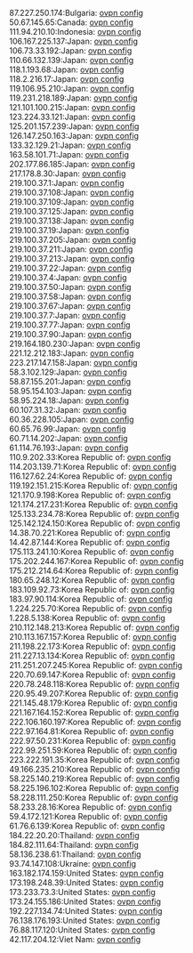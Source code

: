 87.227.250.174:Bulgaria: [ovpn config](vpn/87_227_250_174.ovpn)  
50.67.145.65:Canada: [ovpn config](vpn/50_67_145_65.ovpn)  
111.94.210.10:Indonesia: [ovpn config](vpn/111_94_210_10.ovpn)  
106.167.225.137:Japan: [ovpn config](vpn/106_167_225_137.ovpn)  
106.73.33.192:Japan: [ovpn config](vpn/106_73_33_192.ovpn)  
110.66.132.139:Japan: [ovpn config](vpn/110_66_132_139.ovpn)  
118.1.193.68:Japan: [ovpn config](vpn/118_1_193_68.ovpn)  
118.2.216.17:Japan: [ovpn config](vpn/118_2_216_17.ovpn)  
119.106.95.210:Japan: [ovpn config](vpn/119_106_95_210.ovpn)  
119.231.218.189:Japan: [ovpn config](vpn/119_231_218_189.ovpn)  
121.101.100.215:Japan: [ovpn config](vpn/121_101_100_215.ovpn)  
123.224.33.121:Japan: [ovpn config](vpn/123_224_33_121.ovpn)  
125.201.157.239:Japan: [ovpn config](vpn/125_201_157_239.ovpn)  
126.147.250.163:Japan: [ovpn config](vpn/126_147_250_163.ovpn)  
133.32.129.21:Japan: [ovpn config](vpn/133_32_129_21.ovpn)  
163.58.101.71:Japan: [ovpn config](vpn/163_58_101_71.ovpn)  
202.177.86.185:Japan: [ovpn config](vpn/202_177_86_185.ovpn)  
217.178.8.30:Japan: [ovpn config](vpn/217_178_8_30.ovpn)  
219.100.37.1:Japan: [ovpn config](vpn/219_100_37_1.ovpn)  
219.100.37.108:Japan: [ovpn config](vpn/219_100_37_108.ovpn)  
219.100.37.109:Japan: [ovpn config](vpn/219_100_37_109.ovpn)  
219.100.37.125:Japan: [ovpn config](vpn/219_100_37_125.ovpn)  
219.100.37.138:Japan: [ovpn config](vpn/219_100_37_138.ovpn)  
219.100.37.19:Japan: [ovpn config](vpn/219_100_37_19.ovpn)  
219.100.37.205:Japan: [ovpn config](vpn/219_100_37_205.ovpn)  
219.100.37.211:Japan: [ovpn config](vpn/219_100_37_211.ovpn)  
219.100.37.213:Japan: [ovpn config](vpn/219_100_37_213.ovpn)  
219.100.37.22:Japan: [ovpn config](vpn/219_100_37_22.ovpn)  
219.100.37.4:Japan: [ovpn config](vpn/219_100_37_4.ovpn)  
219.100.37.50:Japan: [ovpn config](vpn/219_100_37_50.ovpn)  
219.100.37.58:Japan: [ovpn config](vpn/219_100_37_58.ovpn)  
219.100.37.67:Japan: [ovpn config](vpn/219_100_37_67.ovpn)  
219.100.37.7:Japan: [ovpn config](vpn/219_100_37_7.ovpn)  
219.100.37.77:Japan: [ovpn config](vpn/219_100_37_77.ovpn)  
219.100.37.90:Japan: [ovpn config](vpn/219_100_37_90.ovpn)  
219.164.180.230:Japan: [ovpn config](vpn/219_164_180_230.ovpn)  
221.12.212.183:Japan: [ovpn config](vpn/221_12_212_183.ovpn)  
223.217.147.158:Japan: [ovpn config](vpn/223_217_147_158.ovpn)  
58.3.102.129:Japan: [ovpn config](vpn/58_3_102_129.ovpn)  
58.87.155.201:Japan: [ovpn config](vpn/58_87_155_201.ovpn)  
58.95.154.103:Japan: [ovpn config](vpn/58_95_154_103.ovpn)  
58.95.224.18:Japan: [ovpn config](vpn/58_95_224_18.ovpn)  
60.107.31.32:Japan: [ovpn config](vpn/60_107_31_32.ovpn)  
60.36.228.105:Japan: [ovpn config](vpn/60_36_228_105.ovpn)  
60.65.76.99:Japan: [ovpn config](vpn/60_65_76_99.ovpn)  
60.71.14.202:Japan: [ovpn config](vpn/60_71_14_202.ovpn)  
61.114.76.193:Japan: [ovpn config](vpn/61_114_76_193.ovpn)  
110.9.202.33:Korea Republic of: [ovpn config](vpn/110_9_202_33.ovpn)  
114.203.139.71:Korea Republic of: [ovpn config](vpn/114_203_139_71.ovpn)  
116.127.62.24:Korea Republic of: [ovpn config](vpn/116_127_62_24.ovpn)  
119.192.151.215:Korea Republic of: [ovpn config](vpn/119_192_151_215.ovpn)  
121.170.9.198:Korea Republic of: [ovpn config](vpn/121_170_9_198.ovpn)  
121.174.217.231:Korea Republic of: [ovpn config](vpn/121_174_217_231.ovpn)  
125.133.234.78:Korea Republic of: [ovpn config](vpn/125_133_234_78.ovpn)  
125.142.124.150:Korea Republic of: [ovpn config](vpn/125_142_124_150.ovpn)  
14.38.70.221:Korea Republic of: [ovpn config](vpn/14_38_70_221.ovpn)  
14.42.87.144:Korea Republic of: [ovpn config](vpn/14_42_87_144.ovpn)  
175.113.241.10:Korea Republic of: [ovpn config](vpn/175_113_241_10.ovpn)  
175.202.244.167:Korea Republic of: [ovpn config](vpn/175_202_244_167.ovpn)  
175.212.214.64:Korea Republic of: [ovpn config](vpn/175_212_214_64.ovpn)  
180.65.248.12:Korea Republic of: [ovpn config](vpn/180_65_248_12.ovpn)  
183.109.92.73:Korea Republic of: [ovpn config](vpn/183_109_92_73.ovpn)  
183.97.90.114:Korea Republic of: [ovpn config](vpn/183_97_90_114.ovpn)  
1.224.225.70:Korea Republic of: [ovpn config](vpn/1_224_225_70.ovpn)  
1.228.5.138:Korea Republic of: [ovpn config](vpn/1_228_5_138.ovpn)  
210.112.148.213:Korea Republic of: [ovpn config](vpn/210_112_148_213.ovpn)  
210.113.167.157:Korea Republic of: [ovpn config](vpn/210_113_167_157.ovpn)  
211.198.22.173:Korea Republic of: [ovpn config](vpn/211_198_22_173.ovpn)  
211.227.13.134:Korea Republic of: [ovpn config](vpn/211_227_13_134.ovpn)  
211.251.207.245:Korea Republic of: [ovpn config](vpn/211_251_207_245.ovpn)  
220.70.69.147:Korea Republic of: [ovpn config](vpn/220_70_69_147.ovpn)  
220.78.248.118:Korea Republic of: [ovpn config](vpn/220_78_248_118.ovpn)  
220.95.49.207:Korea Republic of: [ovpn config](vpn/220_95_49_207.ovpn)  
221.145.48.179:Korea Republic of: [ovpn config](vpn/221_145_48_179.ovpn)  
221.167.164.152:Korea Republic of: [ovpn config](vpn/221_167_164_152.ovpn)  
222.106.160.197:Korea Republic of: [ovpn config](vpn/222_106_160_197.ovpn)  
222.97.164.81:Korea Republic of: [ovpn config](vpn/222_97_164_81.ovpn)  
222.97.50.231:Korea Republic of: [ovpn config](vpn/222_97_50_231.ovpn)  
222.99.251.59:Korea Republic of: [ovpn config](vpn/222_99_251_59.ovpn)  
223.222.191.35:Korea Republic of: [ovpn config](vpn/223_222_191_35.ovpn)  
49.166.235.210:Korea Republic of: [ovpn config](vpn/49_166_235_210.ovpn)  
58.225.140.219:Korea Republic of: [ovpn config](vpn/58_225_140_219.ovpn)  
58.225.196.102:Korea Republic of: [ovpn config](vpn/58_225_196_102.ovpn)  
58.228.111.250:Korea Republic of: [ovpn config](vpn/58_228_111_250.ovpn)  
58.233.28.16:Korea Republic of: [ovpn config](vpn/58_233_28_16.ovpn)  
59.4.172.121:Korea Republic of: [ovpn config](vpn/59_4_172_121.ovpn)  
61.76.6.139:Korea Republic of: [ovpn config](vpn/61_76_6_139.ovpn)  
184.22.20.20:Thailand: [ovpn config](vpn/184_22_20_20.ovpn)  
184.82.111.64:Thailand: [ovpn config](vpn/184_82_111_64.ovpn)  
58.136.238.61:Thailand: [ovpn config](vpn/58_136_238_61.ovpn)  
93.74.147.108:Ukraine: [ovpn config](vpn/93_74_147_108.ovpn)  
163.182.174.159:United States: [ovpn config](vpn/163_182_174_159.ovpn)  
173.198.248.39:United States: [ovpn config](vpn/173_198_248_39.ovpn)  
173.233.73.3:United States: [ovpn config](vpn/173_233_73_3.ovpn)  
173.24.155.186:United States: [ovpn config](vpn/173_24_155_186.ovpn)  
192.227.134.74:United States: [ovpn config](vpn/192_227_134_74.ovpn)  
76.138.176.193:United States: [ovpn config](vpn/76_138_176_193.ovpn)  
76.88.117.120:United States: [ovpn config](vpn/76_88_117_120.ovpn)  
42.117.204.12:Viet Nam: [ovpn config](vpn/42_117_204_12.ovpn)  
